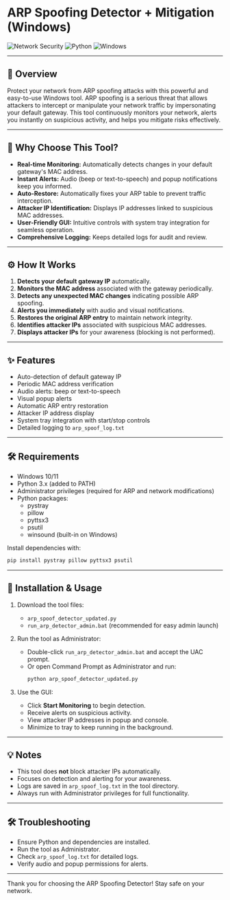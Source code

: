 # ARP Spoofing Detector + Mitigation (Windows)

![Network Security](https://img.shields.io/badge/Network-Security-blue)
![Python](https://img.shields.io/badge/Python-3.13.5-green)
![Windows](https://img.shields.io/badge/Platform-Windows-lightgrey)

---

## 🚀 Overview

Protect your network from ARP spoofing attacks with this powerful and easy-to-use Windows tool. ARP spoofing is a serious threat that allows attackers to intercept or manipulate your network traffic by impersonating your default gateway. This tool continuously monitors your network, alerts you instantly on suspicious activity, and helps you mitigate risks effectively.

---

## 🎯 Why Choose This Tool?

- **Real-time Monitoring:** Automatically detects changes in your default gateway's MAC address.
- **Instant Alerts:** Audio (beep or text-to-speech) and popup notifications keep you informed.
- **Auto-Restore:** Automatically fixes your ARP table to prevent traffic interception.
- **Attacker IP Identification:** Displays IP addresses linked to suspicious MAC addresses.
- **User-Friendly GUI:** Intuitive controls with system tray integration for seamless operation.
- **Comprehensive Logging:** Keeps detailed logs for audit and review.

---

## ⚙️ How It Works

1. **Detects your default gateway IP** automatically.
2. **Monitors the MAC address** associated with the gateway periodically.
3. **Detects any unexpected MAC changes** indicating possible ARP spoofing.
4. **Alerts you immediately** with audio and visual notifications.
5. **Restores the original ARP entry** to maintain network integrity.
6. **Identifies attacker IPs** associated with suspicious MAC addresses.
7. **Displays attacker IPs** for your awareness (blocking is not performed).

---

## ✨ Features

- Auto-detection of default gateway IP
- Periodic MAC address verification
- Audio alerts: beep or text-to-speech
- Visual popup alerts
- Automatic ARP entry restoration
- Attacker IP address display
- System tray integration with start/stop controls
- Detailed logging to `arp_spoof_log.txt`

---

## 🛠️ Requirements

- Windows 10/11
- Python 3.x (added to PATH)
- Administrator privileges (required for ARP and network modifications)
- Python packages:
  - pystray
  - pillow
  - pyttsx3
  - psutil
  - winsound (built-in on Windows)

Install dependencies with:

```bash
pip install pystray pillow pyttsx3 psutil
```

---

## 🚀 Installation & Usage

1. Download the tool files:
   - `arp_spoof_detector_updated.py`
   - `run_arp_detector_admin.bat` (recommended for easy admin launch)

2. Run the tool as Administrator:
   - Double-click `run_arp_detector_admin.bat` and accept the UAC prompt.
   - Or open Command Prompt as Administrator and run:
     ```bash
     python arp_spoof_detector_updated.py
     ```

3. Use the GUI:
   - Click **Start Monitoring** to begin detection.
   - Receive alerts on suspicious activity.
   - View attacker IP addresses in popup and console.
   - Minimize to tray to keep running in the background.

---

## 💡 Notes

- This tool does **not** block attacker IPs automatically.
- Focuses on detection and alerting for your awareness.
- Logs are saved in `arp_spoof_log.txt` in the tool directory.
- Always run with Administrator privileges for full functionality.

---

## 🛠️ Troubleshooting

- Ensure Python and dependencies are installed.
- Run the tool as Administrator.
- Check `arp_spoof_log.txt` for detailed logs.
- Verify audio and popup permissions for alerts.

---

Thank you for choosing the ARP Spoofing Detector! Stay safe on your network.
